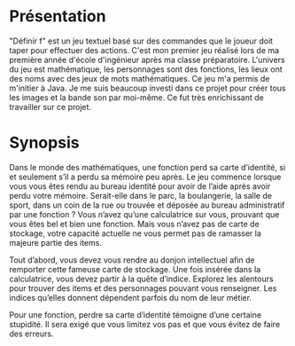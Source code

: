 
<h1> Présentation </h1>

<p> "Définir f" est un jeu textuel basé sur des commandes que le joueur doit taper pour effectuer des actions. 
C'est mon premier jeu réalisé lors de ma première année d'école d'ingénieur après ma classe préparatoire. 
L'univers du jeu est mathématique, les personnages sont des fonctions, les lieux ont des noms avec des jeux de mots mathématiques.
Ce jeu m'a permis de m'initier à Java. Je me suis beaucoup investi dans ce projet pour créer tous les images et la bande son par moi-même. Ce fut très enrichissant de travailler sur ce projet.

<h1> Synopsis </h1>

<p> Dans le monde des mathématiques, une fonction perd sa carte d’identité, si et
seulement s’il a perdu sa mémoire peu après.
Le jeu commence lorsque vous vous êtes rendu au bureau identité pour avoir de
l’aide après avoir perdu votre mémoire. Serait-elle dans le parc, la boulangerie, la salle de
sport, dans un coin de la rue ou trouvée et déposée au bureau administratif par une
fonction ?
Vous n’avez qu’une calculatrice sur vous, prouvant que vous êtes bel et bien une
fonction. Mais vous n’avez pas de carte de stockage, votre capacité actuelle ne vous
permet pas de ramasser la majeure partie des items. </p>
<p> Tout d’abord, vous devez vous rendre au donjon intellectuel afin de remporter cette
fameuse carte de stockage. Une fois insérée dans la calculatrice, vous devez partir à la
quête d’indice. Explorez les alentours pour trouver des items et des personnages pouvant
vous renseigner. Les indices qu’elles donnent dépendent parfois du nom de leur métier. </p>
<p> Pour une fonction, perdre sa carte d’identité témoigne d’une certaine stupidité. Il
sera exigé que vous limitez vos pas et que vous évitez de faire des erreurs.
</p>

